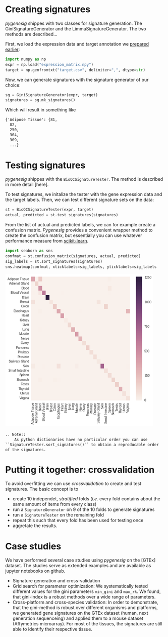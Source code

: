 # Creating signatures
*pygenesig* shippes with two classes for signature generation. The GiniSignatureGenerator and the LimmaSignatureGenerator. The two methods are described...

First, we load the expression data and target annotation we [prepared earlier](prepare_data.html):
```python
import numpy as np
expr = np.load("expression_matrix.npy")
target = np.genfromtxt("target.csv", delimiter=",", dtype=str)
```

Now, we can generate signatures with the signature generator of our choice:
```python
sg = GiniSignatureGenerator(expr, target)
signatures = sg.mk_signatures()
```

Which will result in something like
```
{'Adipose Tissue': {81,
  82,
  250,
  304,
  309,
  ...}
```

# Testing signatures
*pygenesig* shippes with the `BioQCSignatureTester`. The method is described in more detail [here].

To test signatures, we initalize the tester with the gene expression data and the target labels. Then, we can test different signature sets on the data:

```python
st = BioQCSignatureTester(expr, target)
actual, predicted = st.test_signatures(signatures)
```

From the list of actual and predicted labels, we can for example create a confusion matrix. *Pygenesig* provides a convenient wrapper method to create the confusion matrix, but essentially you can use whatever performance measure from [scikit-learn](http://scikit-learn.org/stable/modules/classes.html#sklearn-metrics-metrics). 


```python
import seaborn as sns
confmat = st.confusion_matrix(signatures, actual, predicted)
sig_labels = st.sort_signatures(signatures)
sns.heatmap(confmat, xticklabels=sig_labels, yticklabels=sig_labels
```

![heatmap](_static/img/validate_single_heatmap.png)

```eval_rst
.. Note::
    As python dictionaries have no particular order you can use ``SignatureTester.sort_signatures()`` to obtain a reproducable order of the signatures. 
```

# Putting it together: crossvalidation 
To avoid overfitting we can use *crossvalidation* to create and test signatures. The basic concept is to

* create 10 independet, *stratified* folds (*i.e.* every fold contains about the same amount of items from every class)
* run a `SignatureGenerator` on 9 of the 10 folds to generate signatures
* run a `SignatureTester` on the remaining fold
* repeat this such that every fold has been used for testing once
* aggretate the results. 

# Case studies
We have performed several case studies using *pygenesig* on the [GTEx] dataset. The studies serve as extended examples and are available as jupyter notebooks on github. 

* Signature generation and cross-validation
* Grid search for parameter optimization: We systematically tested different values for the gini parameters `min_gini` and `max_rk`. We found, that gini-index is a robust methods over a wide range of parameters. 
* Cross-platform and cross-species validation: In order to demonstrate, that the gini-method is robust over different organisms and platforms, we generated gene signatures on the GTEx dataset (human, next generation sequenceing) and applied them to a mouse dataset (Affymetrics microarray). For most of the tissues, the signatures are still able to identify their respective tissue.  

